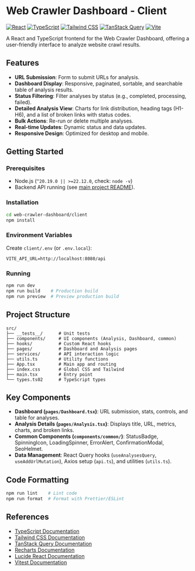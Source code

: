 # Web Crawler Dashboard - Client

[![React](https://img.shields.io/badge/React-18.x-blue.svg)](https://react.dev/)
[![TypeScript](https://img.shields.io/badge/TypeScript-5.x-blue.svg)](https://www.typescriptlang.org/)
[![Tailwind CSS](https://img.shields.io/badge/Tailwind_CSS-3.x-06B6D4.svg?logo=tailwindcss&logoColor=white)](https://tailwindcss.com/)
[![TanStack Query](https://img.shields.io/badge/TanStack_Query-5.x-FF4785.svg?logo=reactquery&logoColor=white)](https://tanstack.com/query/latest)
[![Vite](https://img.shields.io/badge/Vite-7.x-646CFF.svg?logo=vite&logoColor=white)](https://vitejs.dev/)

A React and TypeScript frontend for the Web Crawler Dashboard, offering a user-friendly interface to analyze website crawl results.

## Features
- **URL Submission**: Form to submit URLs for analysis.
- **Dashboard Display**: Responsive, paginated, sortable, and searchable table of analysis results.
- **Status Filtering**: Filter analyses by status (e.g., completed, processing, failed).
- **Detailed Analysis View**: Charts for link distribution, heading tags (H1-H6), and a list of broken links with status codes.
- **Bulk Actions**: Re-run or delete multiple analyses.
- **Real-time Updates**: Dynamic status and data updates.
- **Responsive Design**: Optimized for desktop and mobile.

## Getting Started

### Prerequisites
- Node.js (`^20.19.0 || >=22.12.0`, check: `node -v`)
- Backend API running (see [main project README](../README.md)).

### Installation
```bash
cd web-crawler-dashboard/client
npm install
```

### Environment Variables
Create `client/.env` (or `.env.local`):
```
VITE_API_URL=http://localhost:8080/api
```

### Running
```bash
npm run dev
npm run build    # Production build
npm run preview  # Preview production build
```

## Project Structure
```
src/
├── __tests__/      # Unit tests
├── components/     # UI components (Analysis, Dashboard, common)
├── hooks/          # Custom React hooks
├── pages/          # Dashboard and Analysis pages
├── services/       # API interaction logic
├── utils.ts        # Utility functions
├── App.tsx         # Main app and routing
├── index.css       # Global CSS and Tailwind
├── main.tsx        # Entry point
└── types.ts02      # TypeScript types
```

## Key Components
- **Dashboard (`pages/Dashboard.tsx`)**: URL submission, stats, controls, and table for analyses.
- **Analysis Details (`pages/Analysis.tsx`)**: Displays title, URL, metrics, charts, and broken links.
- **Common Components (`components/common/`)**: StatusBadge, SpinningIcon, LoadingSpinner, ErrorAlert, ConfirmationModal, SeoHelmet.
- **Data Management**: React Query hooks (`useAnalysesQuery`, `useAddUrlMutation`), Axios setup (`api.ts`), and utilities (`utils.ts`).

## Code Formatting
```bash
npm run lint    # Lint code
npm run format  # Format with Prettier/ESLint
```

## References
- [TypeScript Documentation](https://www.typescriptlang.org/)
- [Tailwind CSS Documentation](https://tailwindcss.com/)
- [TanStack Query Documentation](https://tanstack.com/query/)
- [Recharts Documentation](https://recharts.org/)
- [Lucide React Documentation](https://lucide.dev/)
- [Vitest Documentation](https://vitest.dev/)